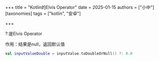 +++
title = "Kotlin的Elvis Operator"
date = 2025-01-15
authors = ["小中"]
[taxonomies]
tags = ["kotlin", "安卓"]

+++

?:是Elvis Operator

作用：结果是null，返回默认值

```kt
val inputValueDouble = inputValue.toDoubleOrNull() ?: 0.0
```
